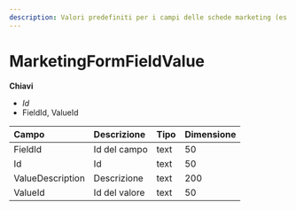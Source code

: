 ```yaml
---
description: Valori predefiniti per i campi delle schede marketing (es. per le liste)
---
```


# MarketingFormFieldValue

  
 **Chiavi**

* _Id_
* FieldId, ValueId

| Campo | Descrizione | Tipo | Dimensione |
| :--- | :--- | :--- | :--- |
| FieldId | Id del campo | text | 50 |
| Id | Id | text | 50 |
| ValueDescription | Descrizione | text | 200 |
| ValueId | Id del valore | text | 50 |

